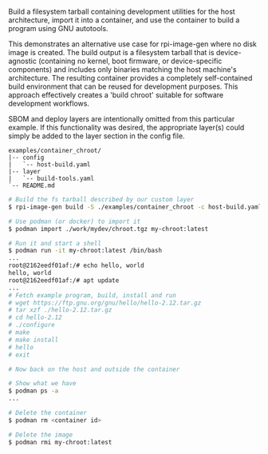 Build a filesystem tarball containing development utilities for the host architecture, import it into a container, and use the container to build a program using GNU autotools.  

This demonstrates an alternative use case for rpi-image-gen where no disk image is created. The build output is a filesystem tarball that is device-agnostic (containing no kernel, boot firmware, or device-specific components) and includes only binaries matching the host machine's architecture. The resulting container provides a completely self-contained build environment that can be reused for development purposes. This approach effectively creates a 'build chroot' suitable for software development workflows.  

SBOM and deploy layers are intentionally omitted from this particular example. If this functionality was desired, the appropriate layer(s) could simply be added to the layer section in the config file.

```text
examples/container_chroot/
|-- config
|   `-- host-build.yaml
|-- layer
|   `-- build-tools.yaml
`-- README.md
```

```bash
# Build the fs tarball described by our custom layer
$ rpi-image-gen build -S ./examples/container_chroot -c host-build.yaml

# Use podman (or docker) to import it
$ podman import ./work/mydev/chroot.tgz my-chroot:latest

# Run it and start a shell
$ podman run -it my-chroot:latest /bin/bash
...
root@2162eedf01af:/# echo hello, world
hello, world
root@2162eedf01af:/# apt update
...
# Fetch example program, build, install and run
# wget https://ftp.gnu.org/gnu/hello/hello-2.12.tar.gz
# tar xzf ./hello-2.12.tar.gz
# cd hello-2.12
# ./configure
# make
# make install
# hello
# exit

# Now back on the host and outside the container

# Show what we have
$ podman ps -a
...

# Delete the container
$ podman rm <container id>

# Delete the image
$ podman rmi my-chroot:latest
```
